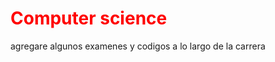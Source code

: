 <h1 style="color:red;">Computer science</h1>
agregare algunos examenes y codigos a lo largo de la carrera
